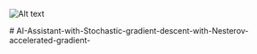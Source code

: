 ![Alt text](sreenshots/accuracry_.94.png?raw=true "Title")

#   A I - A s s i s t a n t - w i t h - S t o c h a s t i c - g r a d i e n t - d e s c e n t - w i t h - N e s t e r o v - a c c e l e r a t e d - g r a d i e n t -  
 